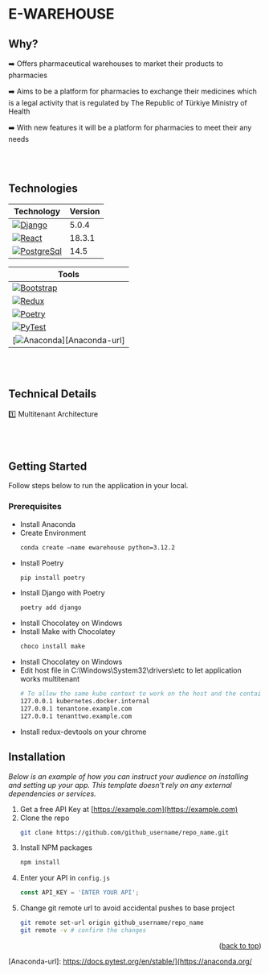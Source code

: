 <h1>E-WAREHOUSE</h1>

<h2>Why?</h2>

:arrow_right: Offers pharmaceutical warehouses to market their products to pharmacies

:arrow_right: Aims to be a platform for pharmacies to exchange their medicines which is a legal activity that is regulated by The Republic of Türkiye Ministry of Health

:arrow_right: With new features it will be a platform for pharmacies to meet their any needs

<br></br>

<h2>Technologies</h2>

Technology    | Version
------------- | -------------
[![Django][Django]][Django-url]   |  5.0.4
[![React][React.js]][React-url]         |  18.3.1
[![PostgreSql][PostgreSql]][PostgreSql-url]    |  14.5 

Tools     | 
------------- | 
[![Bootstrap][Bootstrap]][Bootstrap-url] |
[![Redux][Redux]][Redux-url]         | 
[![Poetry][Poetry]][Poetry-url]     |
[![PyTest][PyTest]][PyTest-url]     |
[![Anaconda][Anaconda]][Anaconda-url]     |



<br></br>

<h2>Technical Details</h2>

:one: Multitenant Architecture


<br></br>

<!-- GETTING STARTED -->
## Getting Started

Follow steps below to run the application in your local.

### Prerequisites

* Install Anaconda
* Create Environment
  ```sh
  conda create –name ewarehouse python=3.12.2
  ```
* Install Poetry
  ```sh
  pip install poetry
  ```
* Install Django with Poetry
  ```sh
  poetry add django
  ```
* Install Chocolatey on Windows
* Install Make with Chocolatey
  ```sh
  choco install make
  ```
* Install Chocolatey on Windows
* Edit host file in C:\Windows\System32\drivers\etc to let application works multitenant
  ```sh
  # To allow the same kube context to work on the host and the container:
  127.0.0.1 kubernetes.docker.internal
  127.0.0.1 tenantone.example.com
  127.0.0.1 tenanttwo.example.com
  ```
* Install redux-devtools on your chrome
## Installation

_Below is an example of how you can instruct your audience on installing and setting up your app. This template doesn't rely on any external dependencies or services._

1. Get a free API Key at [https://example.com](https://example.com)
2. Clone the repo
   ```sh
   git clone https://github.com/github_username/repo_name.git
   ```
3. Install NPM packages
   ```sh
   npm install
   ```
4. Enter your API in `config.js`
   ```js
   const API_KEY = 'ENTER YOUR API';
   ```
5. Change git remote url to avoid accidental pushes to base project
   ```sh
   git remote set-url origin github_username/repo_name
   git remote -v # confirm the changes
   ```

<p align="right">(<a href="#readme-top">back to top</a>)</p>


<!-- MARKDOWN LINKS & IMAGES -->
<!-- https://www.markdownguide.org/basic-syntax/#reference-style-links -->
[React.js]: https://img.shields.io/badge/React-20232A?style=for-the-badge&logo=react&logoColor=61DAFB
[React-url]: https://reactjs.org/
[Django]: https://img.shields.io/badge/Django-092E20?style=for-the-badge&logo=django&logoColor=green
[Django-url]: https://www.djangoproject.com/
[PostgreSql]: https://img.shields.io/badge/PostgreSQL-316192?style=for-the-badge&logo=postgresql&logoColor=white
[PostgreSql-url]: https://www.postgresql.org/
[Bootstrap]: https://img.shields.io/badge/Bootstrap-563D7C?style=for-the-badge&logo=bootstrap&logoColor=white
[Bootstrap-url]: https://getbootstrap.com/
[Redux]: https://img.shields.io/badge/Redux-593D88?style=for-the-badge&logo=redux&logoColor=white
[Redux-url]: https://redux.js.org/
[Poetry]: https://img.shields.io/badge/Poetry-%233B82F6.svg?style=for-the-badge&logo=poetry&logoColor=0B3D8D
[Poetry-url]: https://python-poetry.org/
[PyTest]: https://img.shields.io/badge/pytest-%23ffffff.svg?style=for-the-badge&logo=pytest&logoColor=2f9fe3
[PyTest-url]: https://docs.pytest.org/en/stable/
[Anaconda]: https://img.shields.io/badge/Anaconda-%2344A833.svg?style=for-the-badge&logo=anaconda&logoColor=white
[Anaconda-url]: https://docs.pytest.org/en/stable/](https://anaconda.org/

